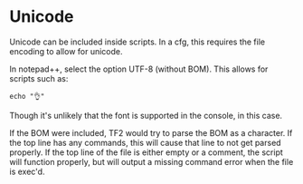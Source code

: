 # Unicode

Unicode can be included inside scripts. In a cfg, this requires the file encoding to allow for unicode.

In notepad++, select the option UTF-8 (without BOM). This allows for scripts such as:
```
echo "👌"
```
Though it's unlikely that the font is supported in the console, in this case.

If the BOM were included, TF2 would try to parse the BOM as a character. If the top line has any commands, this will cause that line to not get parsed properly. If the top line of the file is either empty or a comment, the script will function properly, but will output a missing command error when the file is exec'd.
